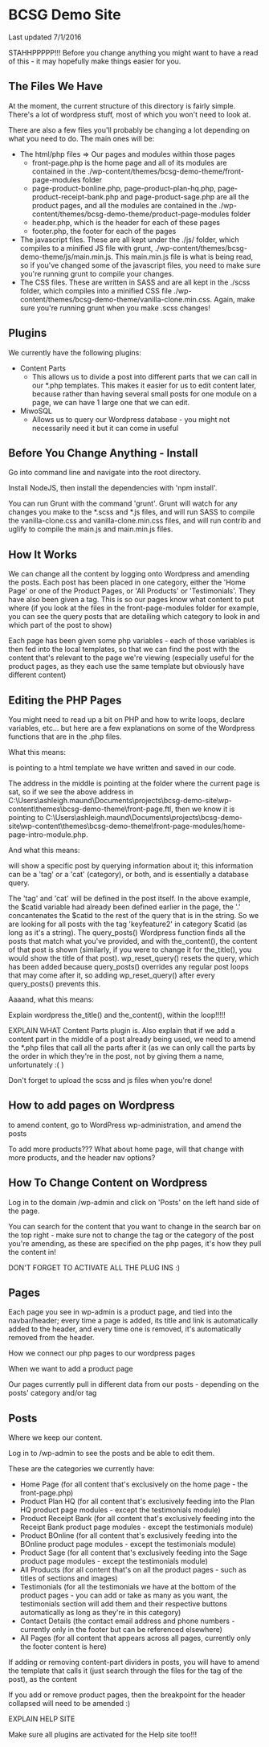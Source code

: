 BCSG Demo Site
==============

Last updated 7/1/2016

STAHHPPPPP!!! Before you change anything you might want to have a read of this - it may hopefully make things easier for you.


The Files We Have
-----------------

At the moment, the current structure of this directory is fairly simple. There's a lot of wordpress stuff, most of which you won't need to look at.

There are also a few files you'll probably be changing a lot depending on what you need to do. The main ones will be:

- The html/php files => Our pages and modules within those pages
	- front-page.php is the home page and all of its modules are contained in the ./wp-content/themes/bcsg-demo-theme/front-page-modules folder
	- page-product-bonline.php, page-product-plan-hq.php, page-product-receipt-bank.php and page-product-sage.php are all the product pages, and all the modules are contained in the ./wp-content/themes/bcsg-demo-theme/product-page-modules folder
	- header.php, which is the header for each of these pages
	- footer.php, the footer for each of the pages
- The javascript files. These are all kept under the ./js/ folder, which compiles to a minified JS file with grunt, ./wp-content/themes/bcsg-demo-theme/js/main.min.js. This main.min.js file is what is being read, so if you've changed some of the javascript files, you need to make sure you're running grunt to compile your changes.
- The CSS files. These are written in SASS and are all kept in the ./scss folder, which compiles into a minified CSS file ./wp-content/themes/bcsg-demo-theme/vanilla-clone.min.css. Again, make sure you're running grunt when you make .scss changes!


Plugins
-------

We currently have the following plugins:

- Content Parts
  - This allows us to divide a post into different parts that we can call in our *.php templates. This makes it easier for us to edit content later, because rather than having several small posts for one module on a page, we can have 1 large one that we can edit.
- MiwoSQL
  - Allows us to query our Wordpress database - you might not necessarily need it but it can come in useful


Before You Change Anything - Install
------------------------------------

Go into command line and navigate into the root directory.

Install NodeJS, then install the dependencies with 'npm install'.

You can run Grunt with the command 'grunt'. Grunt will watch for any changes you make to the *.scss and *.js files, and will run SASS to compile the vanilla-clone.css and vanilla-clone.min.css files, and will run contrib and uglify to compile the main.js and main.min.js files.







How It Works
------------

We can change all the content by logging onto Wordpress and amending the posts. Each post has been placed in one category, either the 'Home Page' or one of the Product Pages, or 'All Products' or 'Testimonials'. They have also been given a tag. This is so our pages know what content to put where (if you look at the files in the front-page-modules folder for example, you can see the query posts that are detailing which category to look in and which part of the post to show)


Each page has been given some php variables - each of those variables is then fed into the local templates, so that we can find the post with the content that's relevant to the page we're viewing (especially useful for the product pages, as they each use the same template but obviously have different content)









Editing the PHP Pages
----------------------

You might need to read up a bit on PHP and how to write loops, declare variables, etc... but here are a few explanations on some of the Wordpress functions that are in the .php files.

What this means:

<?php include(locate_template('front-page-modules/home-page-intro-module.php')); ?>

<?php include(locate_template('[INSERT FILE ADDRESS AND NAME HERE]')); ?> is pointing to a html template we have written and saved in our code.
The address in the middle is pointing at the folder where the current page is sat, so if we see the above address in C:\Users\ashleigh.maund\Documents\projects\bcsg-demo-site\wp-content\themes\bcsg-demo-theme\front-page.ftl, then we know it is pointing to C:\Users\ashleigh.maund\Documents\projects\bcsg-demo-site\wp-content\themes\bcsg-demo-theme\front-page-modules/home-page-intro-module.php.


And what this means:

<?php query_posts('&tag=keyfeature2&cat='.$catid); while (have_posts()) : the_post(); the_content(); endwhile; wp_reset_query(); ?>

<?php query_posts('[INSERT INFO ABOUT POST HERE]'); while (have_posts()) : the_post(); the_content(); endwhile; wp_reset_query(); ?> will show a specific post by querying information about it; this information can be a 'tag' or a 'cat' (category), or both, and is essentially a database query.
The 'tag' and 'cat' will be defined in the post itself. In the above example, the $catid variable had already been defined earlier in the page, the '.' concantenates the $catid to the rest of the query that is in the string. So we are looking for all posts with the tag 'keyfeature2' in category $catid (as long as it's a string).
The query_posts() Wordpress function finds all the posts that match what you've provided, and with the_content(), the content of that post is shown (similarly, if you were to change it for the_title(), you would show the title of that post).
wp_reset_query() resets the query, which has been added because query_posts() overrides any regular post loops that may come after it, so adding wp_reset_query() after every query_posts() prevents this.


Aaaand, what this means:

<?php query_posts('&tag="featuresmodule"&cat='.$catid); while (have_posts()) : the_post(); if (function_exists('the_content_part')) ?><?php endwhile; wp_reset_query();?>







Explain wordpress the_title() and the_content(), within the loop!!!!!




EXPLAIN WHAT Content Parts plugin is. Also explain that if we add a content part in the middle of a post already being used, we need to amend the *.php files that call all the parts after it (as we can only call the parts by the order in which they're in the post, not by giving them a name, unfortunately :( )








Don't forget to upload the scss and js files when you're done!





How to add pages on Wordpress
-----------------------------




to amend content, go to WordPress wp-administration, and amend the posts


To add more products??? What about home page, will that change with more products, and the header nav options?






How To Change Content on Wordpress
----------------------------------

Log in to the domain /wp-admin and click on 'Posts' on the left hand side of the page.

You can search for the content that you want to change in the search bar on the top right - make sure not to change the tag or the category of the post you're amending, as these are specified on the php pages, it's how they pull the content in!








DON'T FORGET TO ACTIVATE ALL THE PLUG INS :)











Pages
-----

Each page you see in wp-admin is a product page, and tied into the navbar/header; every time a page is added, its title and link is automatically added to the header, and every time one is removed, it's automatically removed from the header.





How we connect our php pages to our wordpress pages

When we want to add a product page





Our pages currently pull in different data from our posts - depending on the posts' category and/or tag





Posts
-----

Where we keep our content.

Log in to /wp-admin to see the posts and be able to edit them.

These are the categories we currently have:
- Home Page (for all content that's exclusively on the home page - the front-page.php)
- Product Plan HQ (for all content that's exclusively feeding into the Plan HQ product page modules - except the testimonials module)
- Product Receipt Bank (for all content that's exclusively feeding into the Receipt Bank product page modules - except the testimonials module)
- Product BOnline (for all content that's exclusively feeding into the BOnline product page modules - except the testimonials module)
- Product Sage (for all content that's exclusively feeding into the Sage product page modules - except the testimonials module)
- All Products (for all content that's on all the product pages - such as titles of sections and images)
- Testimonials (for all the testimonials we have at the bottom of the product pages - you can add or take as many as you want, the testimonials section will add them and their respective buttons automatically as long as they're in this category)
- Contact Details (the contact email address and phone numbers - currently only in the footer but can be referenced elsewhere)
- All Pages (for all content that appears across all pages, currently only the footer content is here)



If adding or removing content-part dividers in posts, you will have to amend the template that calls it (just search through the files for the tag of the post), as the content


If you add or remove product pages, then the breakpoint for the header collapsed will need to be amended :)





EXPLAIN HELP SITE



Make sure all plugins are activated for the Help site too!!!